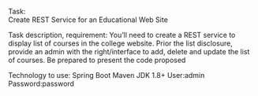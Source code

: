 Task:  
	Create REST Service for an Educational Web Site

Task description, requirement: 
	You’ll need to create a REST service to display list of courses in the college website. Prior the list disclosure, provide an admin with the right/interface to add, delete and update the list of courses. 
	Be prepared to present the code proposed 

Technology to use: 
	Spring Boot
	Maven 
	JDK 1.8+
User:admin
Password:password

